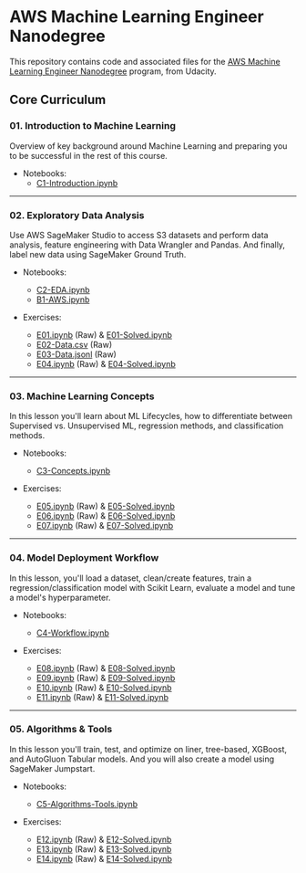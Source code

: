 # AWS Machine Learning Engineer Nanodegree

This repository contains code and associated files for the
[AWS Machine Learning Engineer Nanodegree][1] program, from Udacity.

## Core Curriculum

### 01. Introduction to Machine Learning

Overview of key background around Machine Learning and preparing you to be
successful in the rest of this course.

- Notebooks:
  - [C1-Introduction.ipynb](../notebooks/C1-Introduction.ipynb)

---

### 02. Exploratory Data Analysis

Use AWS SageMaker Studio to access S3 datasets and perform data analysis,
feature engineering with Data Wrangler and Pandas. And finally, label new data
using SageMaker Ground Truth.

- Notebooks:
  - [C2-EDA.ipynb](../notebooks/C2-EDA.ipynb)
  - [B1-AWS.ipynb](../notebooks/B1-AWS.ipynb)

- Exercises:
  - [E01.ipynb](../exercises/E01.ipynb) (Raw) & [E01-Solved.ipynb](../exercises/E01-Solved.ipynb)
  - [E02-Data.csv](../exercises/E02-Data.csv) (Raw)
  - [E03-Data.jsonl](../exercises/E03-Data.jsonl) (Raw)
  - [E04.ipynb](../exercises/E04.ipynb) (Raw) & [E04-Solved.ipynb](../exercises/E04-Solved.ipynb)

---

### 03. Machine Learning Concepts

In this lesson you'll learn about ML Lifecycles, how to differentiate between
Supervised vs. Unsupervised ML, regression methods, and classification methods.

- Notebooks:
  - [C3-Concepts.ipynb](../notebooks/C3-Concepts.ipynb)

- Exercises:
  - [E05.ipynb](../exercises/E05.ipynb) (Raw) & [E05-Solved.ipynb](../exercises/E05-Solved.ipynb)
  - [E06.ipynb](../exercises/E06.ipynb) (Raw) & [E06-Solved.ipynb](../exercises/E06-Solved.ipynb)
  - [E07.ipynb](../exercises/E07.ipynb) (Raw) & [E07-Solved.ipynb](../exercises/E07-Solved.ipynb)

---

### 04. Model Deployment Workflow

In this lesson, you'll load a dataset, clean/create features, train a
regression/classification model with Scikit Learn, evaluate a model and tune a
model's hyperparameter.

- Notebooks:
  - [C4-Workflow.ipynb](../notebooks/C4-Workflow.ipynb)

- Exercises:
  - [E08.ipynb](../exercises/E08.ipynb) (Raw) & [E08-Solved.ipynb](../exercises/E08-Solved.ipynb)
  - [E09.ipynb](../exercises/E09.ipynb) (Raw) & [E09-Solved.ipynb](../exercises/E09-Solved.ipynb)
  - [E10.ipynb](../exercises/E10.ipynb) (Raw) & [E10-Solved.ipynb](../exercises/E10-Solved.ipynb)
  - [E11.ipynb](../exercises/E11.ipynb) (Raw) & [E11-Solved.ipynb](../exercises/E11-Solved.ipynb)

---

### 05. Algorithms & Tools

In this lesson you'll train, test, and optimize on liner, tree-based, XGBoost,
and AutoGluon Tabular models. And you will also create a model using SageMaker
Jumpstart.

- Notebooks:
  - [C5-Algorithms-Tools.ipynb](../notebooks/C5-Algorithms-Tools.ipynb)

- Exercises:
  - [E12.ipynb](../exercises/E12.ipynb) (Raw) & [E12-Solved.ipynb](../exercises/E12-Solved.ipynb)
  - [E13.ipynb](../exercises/E13.ipynb) (Raw) & [E13-Solved.ipynb](../exercises/E13-Solved.ipynb)
  - [E14.ipynb](../exercises/E14.ipynb) (Raw) & [E14-Solved.ipynb](../exercises/E14-Solved.ipynb)

[1]: https://www.udacity.com/course/aws-machine-learning-engineer-nanodegree--nd189
